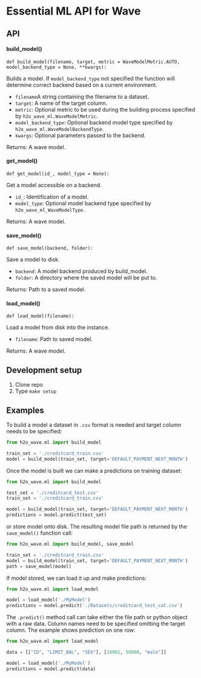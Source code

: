 # Essential ML API for Wave

## API

#### build_model()

```python3
def build_model(filename, target, metric = WaveModelMetric.AUTO, model_backend_type = None, **kwargs):
```

Builds a model. If `model_backend_type` not specified the function will determine correct backend based on a current environment.

- `filename`A string containing the filename to a dataset.
- `target`: A name of the target column.
- `metric`: Optional metric to be used during the building process specified by `h2o_wave_ml.WaveModelMetric`.
- `model_backend_type`: Optional backend model type specified by `h2o_wave_ml.WaveModelBackendType`.
- `kwargs`: Optional parameters passed to the backend.

Returns:
  A wave model.

#### get_model()

```python3
def get_model(id_, model_type = None):
```

Get a model accessible on a backend.


- `id_`: Identification of a model.
- `model_type`: Optional model backend type specified by `h2o_wave_ml_WaveModelType`.

Returns:
    A wave model.

#### save_model()

```python3
def save_model(backend, folder):
```

Save a model to disk.

- `backend`: A model backend produced by build_model.
- `folder`: A directory where the saved model will be put to.

Returns:
    Path to a saved model.

#### load_model()

```python3
def load_model(filename):
```

Load a model from disk into the instance.

- `filename`: Path to saved model.

Returns:
    A wave model.

## Development setup 

1. Clone repo
2. Type `make setup`

## Examples

To build a model a dataset in `.csv` format is needed and target column needs to be specified:

```python
from h2o_wave.ml import build_model

train_set = './creditcard_train.csv'
model = build_model(train_set, target='DEFAULT_PAYMENT_NEXT_MONTH')
```

Once the model is built we can make a predictions on training dataset:

```python
from h2o_wave.ml import build_model

test_set = './creditcard_test.csv'
train_set = './creditcard_train.csv'

model = build_model(train_set, target='DEFAULT_PAYMENT_NEXT_MONTH')
predictions = model.predict(test_set)
```

or store model onto disk. The resulting model file path is returned by the `save_model()` function call:

```python
from h2o_wave.ml import build_model, save_model

train_set = './creditcard_train.csv'
model = build_model(train_set, target='DEFAULT_PAYMENT_NEXT_MONTH')
path = save_model(model)
```

If model stored, we can load it up and make predictions:

```python
from h2o_wave.ml import load_model

model = load_model('./MyModel')
predictions = model.predict('./Datasets/creditcard_test_cat.csv')
```

The `.predict()` method call can take either the file path or python object with a raw data. Column names need to be specified omitting the target column. The example shows prediction on one row:

```python
from h2o_wave.ml import load_model

data = [["ID", "LIMIT_BAL", "SEX"], [24001, 50000, "male"]]

model = load_model('./MyModel')
predictions = model.predict(data)
```